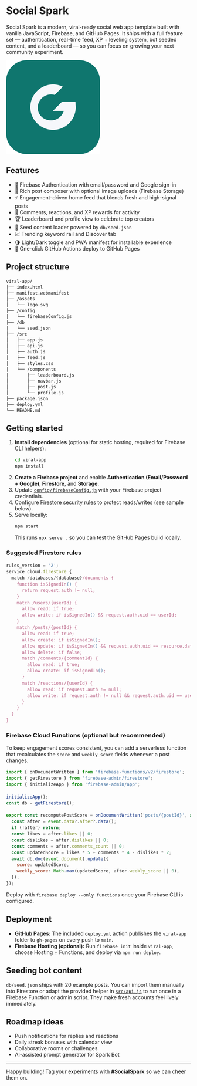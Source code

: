# Social Spark

Social Spark is a modern, viral-ready social web app template built with vanilla JavaScript, Firebase, and GitHub Pages. It ships with a full feature set — authentication, real-time feed, XP + leveling system, bot seeded content, and a leaderboard — so you can focus on growing your next community experiment.

![Social Spark hero](./assets/logo.svg)

## Features

- 🔐 Firebase Authentication with email/password and Google sign-in
- 📝 Rich post composer with optional image uploads (Firebase Storage)
- ⚡ Engagement-driven home feed that blends fresh and high-signal posts
- 💬 Comments, reactions, and XP rewards for activity
- 🏆 Leaderboard and profile view to celebrate top creators
- 🤖 Seed content loader powered by `db/seed.json`
- 📈 Trending keyword rail and Discover tab
- 🌗 Light/Dark toggle and PWA manifest for installable experience
- 🚀 One-click GitHub Actions deploy to GitHub Pages

## Project structure

```
viral-app/
├── index.html
├── manifest.webmanifest
├── /assets
│   └── logo.svg
├── /config
│   └── firebaseConfig.js
├── /db
│   └── seed.json
├── /src
│   ├── app.js
│   ├── api.js
│   ├── auth.js
│   ├── feed.js
│   ├── styles.css
│   └── /components
│       ├── leaderboard.js
│       ├── navbar.js
│       ├── post.js
│       └── profile.js
├── package.json
├── deploy.yml
└── README.md
```

## Getting started

1. **Install dependencies** (optional for static hosting, required for Firebase CLI helpers):
   ```bash
   cd viral-app
   npm install
   ```
2. **Create a Firebase project** and enable **Authentication (Email/Password + Google)**, **Firestore**, and **Storage**.
3. Update [`config/firebaseConfig.js`](./config/firebaseConfig.js) with your Firebase project credentials.
4. Configure [Firestore security rules](https://firebase.google.com/docs/firestore/security/get-started) to protect reads/writes (see sample below).
5. Serve locally:
   ```bash
   npm start
   ```
   This runs `npx serve .` so you can test the GitHub Pages build locally.

### Suggested Firestore rules

```javascript
rules_version = '2';
service cloud.firestore {
  match /databases/{database}/documents {
    function isSignedIn() {
      return request.auth != null;
    }
    match /users/{userId} {
      allow read: if true;
      allow write: if isSignedIn() && request.auth.uid == userId;
    }
    match /posts/{postId} {
      allow read: if true;
      allow create: if isSignedIn();
      allow update: if isSignedIn() && request.auth.uid == resource.data.uid;
      allow delete: if false;
      match /comments/{commentId} {
        allow read: if true;
        allow create: if isSignedIn();
      }
      match /reactions/{userId} {
        allow read: if request.auth != null;
        allow write: if request.auth != null && request.auth.uid == userId;
      }
    }
  }
}
```

### Firebase Cloud Functions (optional but recommended)

To keep engagement scores consistent, you can add a serverless function that recalculates the `score` and `weekly_score` fields whenever a post changes.

```javascript
import { onDocumentWritten } from 'firebase-functions/v2/firestore';
import { getFirestore } from 'firebase-admin/firestore';
import { initializeApp } from 'firebase-admin/app';

initializeApp();
const db = getFirestore();

export const recomputePostScore = onDocumentWritten('posts/{postId}', async (event) => {
  const after = event.data?.after?.data();
  if (!after) return;
  const likes = after.likes || 0;
  const dislikes = after.dislikes || 0;
  const comments = after.comments_count || 0;
  const updatedScore = likes * 5 + comments * 4 - dislikes * 2;
  await db.doc(event.document).update({
    score: updatedScore,
    weekly_score: Math.max(updatedScore, after.weekly_score || 0),
  });
});
```

Deploy with `firebase deploy --only functions` once your Firebase CLI is configured.

## Deployment

- **GitHub Pages:** The included [`deploy.yml`](./deploy.yml) action publishes the `viral-app` folder to `gh-pages` on every push to `main`.
- **Firebase Hosting (optional):** Run `firebase init` inside `viral-app`, choose Hosting + Functions, and deploy via `npm run deploy`.

## Seeding bot content

`db/seed.json` ships with 20 example posts. You can import them manually into Firestore or adapt the provided helper in [`src/api.js`](./src/api.js) to run once in a Firebase Function or admin script. They make fresh accounts feel lively immediately.

## Roadmap ideas

- Push notifications for replies and reactions
- Daily streak bonuses with calendar view
- Collaborative rooms or challenges
- AI-assisted prompt generator for Spark Bot

---

Happy building! Tag your experiments with **#SocialSpark** so we can cheer them on.
